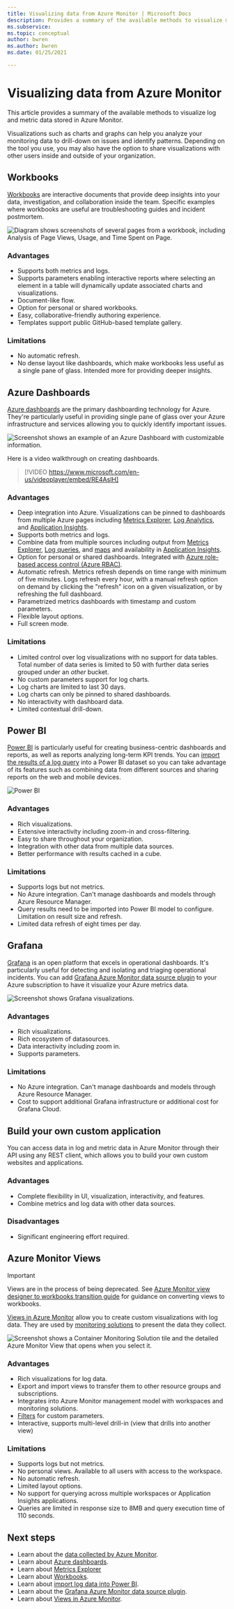 ```yaml
---
title: Visualizing data from Azure Monitor | Microsoft Docs
description: Provides a summary of the available methods to visualize metric and log data stored in Azure Monitor.
ms.subservice: 
ms.topic: conceptual
author: bwren
ms.author: bwren
ms.date: 01/25/2021

---
```


# Visualizing data from Azure Monitor
This article provides a summary of the available methods to visualize log and metric data stored in Azure Monitor.

Visualizations such as charts and graphs can help you analyze your monitoring data to drill-down on issues and identify patterns. Depending on the tool you use, you may also have the option to share visualizations with other users inside and outside of your organization.

## Workbooks
[Workbooks](./visualizations/workbooks-overview.md) are interactive documents that provide deep insights into your data, investigation, and collaboration inside the team. Specific examples where workbooks are useful are troubleshooting guides and incident postmortem.

![Diagram shows screenshots of several pages from a workbook, including Analysis of Page Views, Usage, and Time Spent on Page.](media/visualizations/workbook.png)

### Advantages
- Supports both metrics and logs.
- Supports parameters  enabling interactive reports where selecting an element in a table will dynamically update associated charts and visualizations.
- Document-like flow.
- Option for personal or shared workbooks.
- Easy, collaborative-friendly authoring experience.
- Templates support public GitHub-based template gallery.

### Limitations
- No automatic refresh.
- No dense layout like dashboards, which make workbooks less useful as a single pane of glass. Intended more for providing deeper insights.


## Azure Dashboards
[Azure dashboards](../azure-portal/azure-portal-dashboards.md) are the primary dashboarding technology for Azure. They're particularly useful in providing single pane of glass over your Azure infrastructure and services allowing you to quickly identify important issues.

![Screenshot shows an example of an Azure Dashboard with customizable information.](media/visualizations/dashboard.png)

Here is a video walkthrough on creating dashboards.

> [!VIDEO https://www.microsoft.com/en-us/videoplayer/embed/RE4AslH]

### Advantages
- Deep integration into Azure. Visualizations can be pinned to dashboards from multiple Azure pages including [Metrics Explorer](essentials/metrics-charts.md), [Log Analytics](logs/log-analytics-overview.md), and [Application Insights](app/app-insights-overview.md).
- Supports both metrics and logs.
- Combine data from multiple sources including output from [Metrics Explorer](essentials/metrics-charts.md), [Log queries](logs/log-query-overview.md), and [maps](app/app-map.md) and availability in [Application Insights](app/app-insights-overview.md).
- Option for personal or shared dashboards. Integrated with [Azure role-based access control (Azure RBAC)](../role-based-access-control/overview.md).
- Automatic refresh. Metrics refresh depends on time range with minimum of five minutes. Logs refresh every hour, with a manual refresh option on demand by clicking the "refresh" icon on a given visualization, or by refreshing the full dashboard.
- Parametrized metrics dashboards with timestamp and custom parameters.
- Flexible layout options.
- Full screen mode.


### Limitations
- Limited control over log visualizations with no support for data tables. Total number of data series is limited to 50 with further data series grouped under an _other_ bucket.
- No custom parameters support for log charts.
- Log charts are limited to last 30 days.
- Log charts can only be pinned to shared dashboards.
- No interactivity with dashboard data.
- Limited contextual drill-down.


## Power BI
[Power BI](https://powerbi.microsoft.com/documentation/powerbi-service-get-started/) is particularly useful for creating business-centric dashboards and reports, as well as reports analyzing long-term KPI trends. You can [import the results of a log query](platform/powerbi.md) into a Power BI dataset so you can take advantage of its features such as combining data from different sources and sharing reports on the web and mobile devices.

![Power BI](media/visualizations/power-bi.png)

### Advantages
- Rich visualizations.
- Extensive interactivity including zoom-in and cross-filtering.
- Easy to share throughout your organization.
- Integration with other data from multiple data sources.
- Better performance with results cached in a cube.


### Limitations
- Supports logs but not metrics.
- No Azure integration. Can't manage dashboards and models through Azure Resource Manager.
- Query results need to be imported into Power BI model to configure. Limitation on result size and refresh.
- Limited data refresh of eight times per day.


## Grafana
[Grafana](https://grafana.com/) is an open platform that excels in operational dashboards. It's particularly useful for detecting and isolating and triaging operational incidents. You can add [Grafana Azure Monitor data source plugin](platform/grafana-plugin.md) to your Azure subscription to have it visualize your Azure metrics data.

![Screenshot shows Grafana visualizations.](media/visualizations/grafana.png)

### Advantages
- Rich visualizations.
- Rich ecosystem of datasources.
- Data interactivity including zoom in.
- Supports parameters.

### Limitations
- No Azure integration. Can't manage dashboards and models through Azure Resource Manager.
- Cost to support additional Grafana infrastructure or additional cost for Grafana Cloud.


## Build your own custom application
You can access data in log and metric data in Azure Monitor through their API using any REST client, which allows you to build your own custom websites and applications.

### Advantages
- Complete flexibility in UI, visualization, interactivity, and features.
- Combine metrics and log data with other data sources.

### Disadvantages
- Significant engineering effort required.


## Azure Monitor Views

> [!IMPORTANT]
> Views are in the process of being deprecated. See [Azure Monitor view designer to workbooks transition guide](visualizations/view-designer-conversion-overview.md) for guidance on converting views to workbooks.

[Views in Azure Monitor](visualizations/view-designer.md)  allow you to create custom visualizations with log data. They are used by [monitoring solutions](insights/solutions.md) to present the data they collect.


![Screenshot shows a Container Monitoring Solution tile and the detailed Azure Monitor View that opens when you select it.](media/visualizations/view.png)

### Advantages
- Rich visualizations for log data.
- Export and import views to transfer them to other resource groups and subscriptions.
- Integrates into Azure Monitor management model with workspaces and monitoring solutions.
- [Filters](visualizations/view-designer-filters.md) for custom parameters.
- Interactive, supports multi-level drill-in (view that drills into another view)

### Limitations
- Supports logs but not metrics.
- No personal views. Available to all users with access to the workspace.
- No automatic refresh.
- Limited layout options.
- No support for querying across multiple workspaces or Application Insights applications.
- Queries are limited in response size to 8MB and query execution time of 110 seconds.

## Next steps
- Learn about the [data collected by Azure Monitor](/data-platform.md).
- Learn about [Azure dashboards](../azure-portal/azure-portal-dashboards.md).
- Learn about [Metrics Explorer](essentials/metrics-getting-started.md)
- Learn about [Workbooks](./visualizations/workbooks-overview.md).
- Learn about [import log data into Power BI](./platform/powerbi.md).
- Learn about the [Grafana Azure Monitor data source plugin](./platform/grafana-plugin.md).
- Learn about [Views in Azure Monitor](visualizations/view-designer.md).

